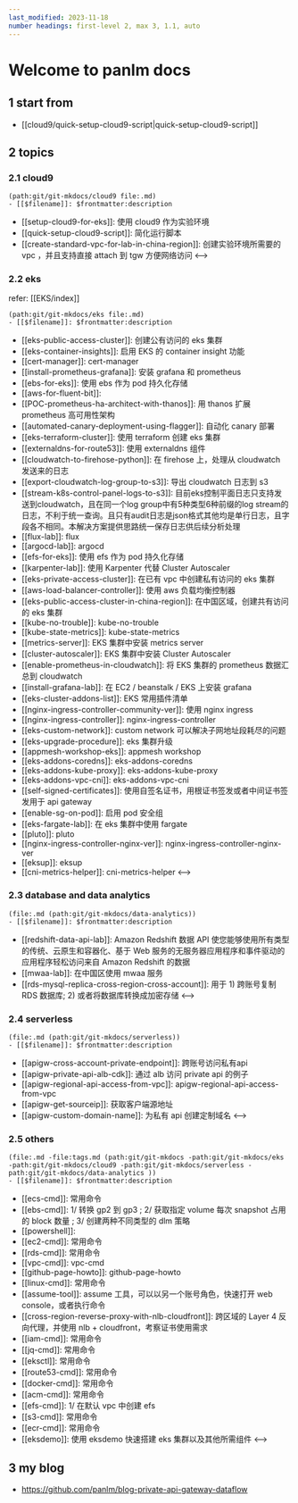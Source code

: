 ```yaml
---
last_modified: 2023-11-18
number headings: first-level 2, max 3, 1.1, auto
---
```


# Welcome to panlm docs

## 1 start from
- [[cloud9/quick-setup-cloud9-script|quick-setup-cloud9-script]]


## 2 topics 
### 2.1 cloud9
```expander
(path:git/git-mkdocs/cloud9 file:.md)
- [[$filename]]: $frontmatter:description
```
- [[setup-cloud9-for-eks]]: 使用 cloud9 作为实验环境
- [[quick-setup-cloud9-script]]: 简化运行脚本
- [[create-standard-vpc-for-lab-in-china-region]]: 创建实验环境所需要的 vpc ，并且支持直接 attach 到 tgw 方便网络访问
<-->

### 2.2 eks
refer: [[EKS/index]]

```expander
(path:git/git-mkdocs/eks file:.md)
- [[$filename]]: $frontmatter:description
```
- [[eks-public-access-cluster]]: 创建公有访问的 eks 集群
- [[eks-container-insights]]: 启用 EKS 的 container insight 功能
- [[cert-manager]]: cert-manager
- [[install-prometheus-grafana]]: 安装 grafana 和 prometheus
- [[ebs-for-eks]]: 使用 ebs 作为 pod 持久化存储 
- [[aws-for-fluent-bit]]: 
- [[POC-prometheus-ha-architect-with-thanos]]: 用 thanos 扩展 prometheus 高可用性架构
- [[automated-canary-deployment-using-flagger]]: 自动化 canary 部署
- [[eks-terraform-cluster]]: 使用 terraform 创建 eks 集群
- [[externaldns-for-route53]]: 使用 externaldns 组件
- [[cloudwatch-to-firehose-python]]: 在 firehose 上，处理从 cloudwatch 发送来的日志
- [[export-cloudwatch-log-group-to-s3]]: 导出 cloudwatch 日志到 s3
- [[stream-k8s-control-panel-logs-to-s3]]: 目前eks控制平面日志只支持发送到cloudwatch，且在同一个log group中有5种类型6种前缀的log stream的日志，不利于统一查询。且只有audit日志是json格式其他均是单行日志，且字段各不相同。本解决方案提供思路统一保存日志供后续分析处理
- [[flux-lab]]: flux
- [[argocd-lab]]: argocd
- [[efs-for-eks]]: 使用 efs 作为 pod 持久化存储
- [[karpenter-lab]]: 使用 Karpenter 代替 Cluster Autoscaler
- [[eks-private-access-cluster]]: 在已有 vpc 中创建私有访问的 eks 集群
- [[aws-load-balancer-controller]]: 使用 aws 负载均衡控制器
- [[eks-public-access-cluster-in-china-region]]: 在中国区域，创建共有访问的 eks 集群
- [[kube-no-trouble]]: kube-no-trouble
- [[kube-state-metrics]]: kube-state-metrics
- [[metrics-server]]: EKS 集群中安装 metrics server
- [[cluster-autoscaler]]: EKS 集群中安装 Cluster Autoscaler
- [[enable-prometheus-in-cloudwatch]]: 将 EKS 集群的 prometheus 数据汇总到 cloudwatch
- [[install-grafana-lab]]: 在 EC2 / beanstalk / EKS 上安装 grafana 
- [[eks-cluster-addons-list]]: EKS 常用插件清单
- [[nginx-ingress-controller-community-ver]]: 使用 nginx ingress
- [[nginx-ingress-controller]]: nginx-ingress-controller
- [[eks-custom-network]]: custom network 可以解决子网地址段耗尽的问题
- [[eks-upgrade-procedure]]: eks 集群升级
- [[appmesh-workshop-eks]]: appmesh workshop
- [[eks-addons-coredns]]: eks-addons-coredns
- [[eks-addons-kube-proxy]]: eks-addons-kube-proxy
- [[eks-addons-vpc-cni]]: eks-addons-vpc-cni
- [[self-signed-certificates]]: 使用自签名证书，用根证书签发或者中间证书签发用于 api gateway
- [[enable-sg-on-pod]]: 启用 pod 安全组
- [[eks-fargate-lab]]: 在 eks 集群中使用 fargate
- [[pluto]]: pluto
- [[nginx-ingress-controller-nginx-ver]]: nginx-ingress-controller-nginx-ver
- [[eksup]]: eksup
- [[cni-metrics-helper]]: cni-metrics-helper
<-->

### 2.3 database and data analytics
```expander
(file:.md (path:git/git-mkdocs/data-analytics))
- [[$filename]]: $frontmatter:description
```
- [[redshift-data-api-lab]]: Amazon Redshift 数据 API 使您能够使用所有类型的传统、云原生和容器化、基于 Web 服务的无服务器应用程序和事件驱动的应用程序轻松访问来自 Amazon Redshift 的数据
- [[mwaa-lab]]: 在中国区使用 mwaa 服务
- [[rds-mysql-replica-cross-region-cross-account]]: 用于 1) 跨账号复制 RDS 数据库; 2) 或者将数据库转换成加密存储
<-->

### 2.4 serverless
```expander
(file:.md (path:git/git-mkdocs/serverless))
- [[$filename]]: $frontmatter:description
```
- [[apigw-cross-account-private-endpoint]]: 跨账号访问私有api
- [[apigw-private-api-alb-cdk]]: 通过 alb 访问 private api 的例子
- [[apigw-regional-api-access-from-vpc]]: apigw-regional-api-access-from-vpc
- [[apigw-get-sourceip]]: 获取客户端源地址
- [[apigw-custom-domain-name]]: 为私有 api 创建定制域名
<-->

### 2.5 others
```expander
(file:.md -file:tags.md (path:git/git-mkdocs -path:git/git-mkdocs/eks -path:git/git-mkdocs/cloud9 -path:git/git-mkdocs/serverless -path:git/git-mkdocs/data-analytics ))
- [[$filename]]: $frontmatter:description
```
- [[ecs-cmd]]: 常用命令
- [[ebs-cmd]]: 1/ 转换 gp2 到 gp3 ; 2/ 获取指定 volume 每次 snapshot 占用的 block 数量 ; 3/ 创建两种不同类型的 dlm 策略
- [[powershell]]: 
- [[ec2-cmd]]: 常用命令
- [[rds-cmd]]: 常用命令
- [[vpc-cmd]]: vpc-cmd
- [[github-page-howto]]: github-page-howto
- [[linux-cmd]]: 常用命令
- [[assume-tool]]: assume 工具，可以以另一个账号角色，快速打开 web console，或者执行命令
- [[cross-region-reverse-proxy-with-nlb-cloudfront]]: 跨区域的 Layer 4 反向代理，并使用 nlb + cloudfront，考察证书使用需求
- [[iam-cmd]]: 常用命令
- [[jq-cmd]]: 常用命令
- [[eksctl]]: 常用命令
- [[route53-cmd]]: 常用命令
- [[docker-cmd]]: 常用命令
- [[acm-cmd]]: 常用命令
- [[efs-cmd]]: 1/ 在默认 vpc 中创建 efs
- [[s3-cmd]]: 常用命令
- [[ecr-cmd]]: 常用命令
- [[eksdemo]]: 使用 eksdemo 快速搭建 eks 集群以及其他所需组件
<-->

## 3 my blog
- https://github.com/panlm/blog-private-api-gateway-dataflow




